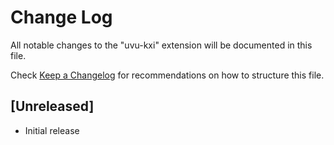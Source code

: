 # Change Log

All notable changes to the "uvu-kxi" extension will be documented in this file.

Check [Keep a Changelog](http://keepachangelog.com/) for recommendations on how to structure this file.

## [Unreleased]

- Initial release